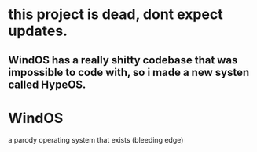 # this project is dead, dont expect updates.
## WindOS has a really shitty codebase that was impossible to code with, so i made a new systen called HypeOS.


# WindOS
a parody operating system that exists
(bleeding edge)
